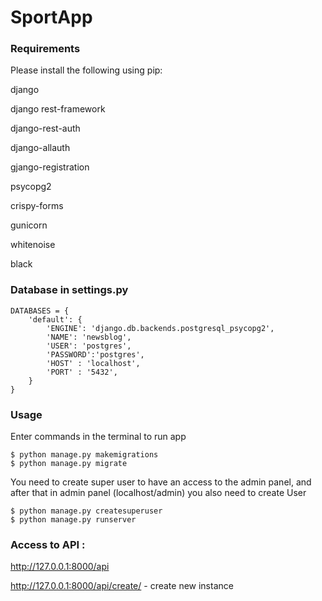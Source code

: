 # SportApp

### Requirements
Please install the following using pip:

django

django rest-framework

django-rest-auth

django-allauth

gjango-registration

psycopg2

crispy-forms

gunicorn

whitenoise

black


### Database in settings.py
```
DATABASES = {
    'default': {
        'ENGINE': 'django.db.backends.postgresql_psycopg2',
        'NAME': 'newsblog',
        'USER': 'postgres',
        'PASSWORD':'postgres',
        'HOST' : 'localhost',
        'PORT' : '5432',
    }
}

```

### Usage

Enter commands in the terminal to run app
```
$ python manage.py makemigrations
$ python manage.py migrate
```
You need to create super user to have an access to the admin panel, and after that in admin panel (localhost/admin) you also need to create User 
```
$ python manage.py createsuperuser
$ python manage.py runserver
```
### Access to API : 
http://127.0.0.1:8000/api

http://127.0.0.1:8000/api/create/ - create new instance
